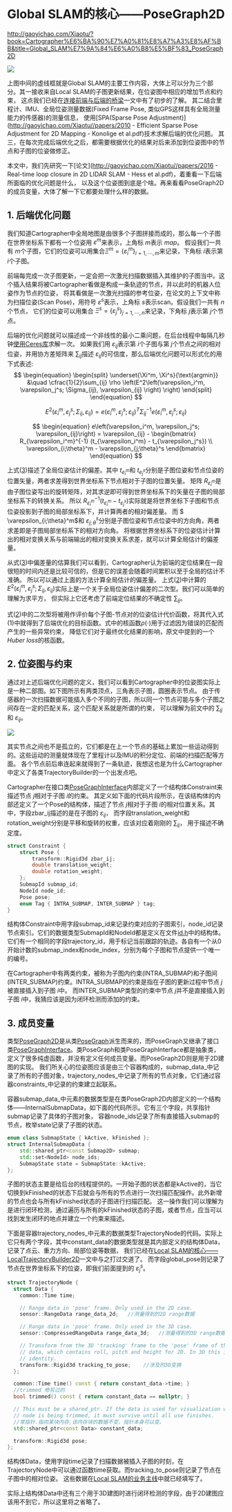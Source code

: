 # Global SLAM的核心——PoseGraph2D

http://gaoyichao.com/Xiaotu/?book=Cartographer%E6%BA%90%E7%A0%81%E8%A7%A3%E8%AF%BB&title=Global_SLAM%E7%9A%84%E6%A0%B8%E5%BF%83_PoseGraph2D

![](assets/global1.png)

上图中间的虚线框就是Global SLAM的主要工作内容，大体上可以分为三个部分。其一接收来自Local SLAM的子图更新结果，在位姿图中相应的增加节点和约束，    这点我们已经在[连接前端与后端的桥梁](http://gaoyichao.com/Xiaotu/?book=Cartographer源码解读&title=连接前端与后端的桥梁_GlobalTrajectoryBuilder)一文中有了初步的了解。    其二结合里程计、IMU、全局位姿测量数据(Fixed Frame Pose, 类似GPS这样具有全局测量能力的传感器)的测量信息，    使用[SPA(Sparse Pose Adjustment)](http://gaoyichao.com/Xiaotu//papers/2010 - Efficient Sparse Pose Adjustment for 2D Mapping - Konolige et al.pdf)技术求解后端的优化问题。    其三，在每次完成后端优化之后，都需要根据优化的结果对后来添加到位姿图中的节点和子图的位姿做修正。

本文中，我们先研究一下[论文](http://gaoyichao.com/Xiaotu//papers/2016 - Real-time loop closure in 2D LIDAR SLAM - Hess et al.pdf)，着重看一下后端所面临的优化问题是什么，    以及这个位姿图到底是个啥。再来看看PoseGraph2D的成员变量，大体了解一下它都要处理什么样的数据。

## 1. 后端优化问题

我们知道Cartographer中全局地图是由很多个子图拼接而成的，那么每一个子图在世界坐标系下都有一个位姿用  $\varepsilon^m$来表示，上角标 $m$表示 $map$。    假设我们一共有 $m$个子图，它们的位姿可以用集合$\Xi^m = \left\{\varepsilon_i^m\right\}_{i = 1, \cdots, m}$来记录，下角标 $i$表示第 $i$个子图。

前端每完成一次子图更新，一定会把一次激光扫描数据插入其维护的子图当中。这个插入结果将被Cartographer看做是构成一条轨迹的节点，并以此时的机器人位姿作为节点的位姿，    将其看做是一次激光扫描的参考位姿，在论文的上下文中称为扫描位姿(Scan Pose)，用符号 $\varepsilon^s$表示，上角标 $s$表示scan。假设我们一共有 $n$个节点，    它们的位姿可以用集合 $\Xi^s = \left\{\varepsilon_j^s\right\}_{j = 1, \cdots, n}$来记录，下角标 $j$表示第 $j$个节点。

后端的优化问题就可以描述成一个非线性的最小二乘问题，在后台线程中每隔几秒钟[使用Ceres库](http://gaoyichao.com/Xiaotu/?book=Cartographer源码解读&title=基于Ceres库的扫描匹配器)求解一次。    如果我们用 $\varepsilon_{ij}$表示第 $i$个子图与第 $j$个节点之间的相对位姿，并用协方差矩阵来 $\sum_{ij}$描述 $\varepsilon_{ij}$的可信度，那么后端优化问题可以形式化的用下式表述:
$$
\begin{equation}
	\begin{split}
        \underset{\Xi^m, \Xi^s}{\text{argmin}} &\quad 
        \cfrac{1}{2}\sum_{ij} \rho
        \left(E^2\left(\varepsilon_i^m, \varepsilon_j^s; 
        \Sigma_{ij}, \varepsilon_{ij} \right) \right)
    \end{split} 
\end{equation}
$$

$$
\begin{equation} 
	E^2\left(\varepsilon_i^m, \varepsilon_j^s; \Sigma_{ij}, \varepsilon_{ij} \right) = 
	e\left(\varepsilon_i^m, \varepsilon_j^s; \varepsilon_{ij}\right)^T 
	\Sigma_{ij}^{-1}
	e\left(\varepsilon_i^m, \varepsilon_j^s; \varepsilon_{ij}\right)
\end{equation}
$$

$$
\begin{equation}
	e\left(\varepsilon_i^m, \varepsilon_j^s; \varepsilon_{ij}\right) = 
	\varepsilon_{ij} - 
	\begin{bmatrix} 
		R_{\varepsilon_i^m}^{-1} (t_{\varepsilon_i^m} - t_{\varepsilon_j^s}) \\
		\varepsilon_{i;\theta}^m - \varepsilon_{j;\theta}^s 		\end{bmatrix}
\end{equation}
$$

上式([3](http://gaoyichao.com/Xiaotu/?book=Cartographer源码解读&title=Global_SLAM的核心_PoseGraph2D#mjx-eqn-f3))描述了全局位姿估计的偏差。其中 $t_{e_i^m}$和 $t_{e_j^s}$分别是子图位姿和节点位姿的位置矢量，两者求差得到世界坐标系下节点相对于子图的位置矢量。    矩阵 $R_{\varepsilon_i^m}$是由子图位姿写出的旋转矩阵，对其求逆即可得到世界坐标系下的矢量在子图的局部坐标系下的转换关系。    所以 $R_{\varepsilon_i^m}^{-1}\left(t_{\varepsilon_i^m} - t_{\varepsilon_j^s}\right)$实际就是将世界坐标下子图和节点位姿投影到子图的局部坐标系下，并计算两者的相对偏差量。    而 $ \varepsilon_{i;\theta}^m$和 $\varepsilon_{j;\theta}^s$分别是子图位姿和节点位姿中的方向角，两者求差即是子图局部坐标系下的相对方向角。    将根据世界坐标系下的位姿估计计算出的相对变换关系与前端输出的相对变换关系求差，就可以计算全局估计的偏差量。

从式([3](http://gaoyichao.com/Xiaotu/?book=Cartographer源码解读&title=Global_SLAM的核心_PoseGraph2D#mjx-eqn-f3))中偏差量的估算我们可以看到，Cartographer认为前端的定位结果在一段很短的时间内还是比较可信的，但是它的误差会随着时间累积以至于全局的估计不准确。    所以可以通过上面的方法计算全局估计的偏差量。    上式([2](http://gaoyichao.com/Xiaotu/?book=Cartographer源码解读&title=Global_SLAM的核心_PoseGraph2D#mjx-eqn-f2))中计算的 $E^2\left(\varepsilon_i^m, \varepsilon_j^s; \Sigma_{ij}, \varepsilon_{ij} \right)$实际上是一个关于全局位姿估计偏差的二次型。我们可以简单的理解为求平方，    但实际上它还考虑了前端定位结果的不确定性 $\sum_{ij}$。

式([2](http://gaoyichao.com/Xiaotu/?book=Cartographer源码解读&title=Global_SLAM的核心_PoseGraph2D#mjx-eqn-f2))中的二次型将被用作评价每个子图-节点对的位姿估计代价函数，将其代入式(1)中就得到了后端优化的目标函数。式中的核函数*ρ*(⋅)用于过滤因为错误的匹配而产生的一些异常约束，    降低它们对于最终优化结果的影响，原文中提到的一个*Huber loss*的核函数。

## 2. 位姿图与约束

通过对上述后端优化问题的定义，我们可以看到Cartographer中的位姿图实际上是一种二部图。如下图所示有两类顶点，三角表示子图，圆圈表示节点。    由于传感器的一次扫描数据可能插入多个不同的子图，所以同一个节点可能与多个子图之间存在一定的匹配关系，这个匹配关系就是所谓的约束，    可以理解为前文中的 $\sum_{ij}$和 $\varepsilon_{ij}$。

![](assets/spg1.png)

其实节点之间也不是孤立的，它们都是在上一个节点的基础上累加一些运动得到的。这些运动的测量就体现在了里程计以及IMU的积分定位、前端的扫描匹配等方面。    各个节点前后串连起来就得到了一条轨迹，我想这也是为什么Cartographer中定义了各类TrajectoryBuilder的一个出发点吧。

Cartographer在接口类[PoseGraphInterface](https://github.com/googlecartographer/cartographer/blob/1.0.0/cartographer/mapping/pose_graph_interface.h)内部定义了一个结构体Constraint来描述节点 $j$相对于子图 $i$的约束。    其定义如下面的代码片段所示，在该结构体的内部还定义了一个Pose的结构体，描述了节点 $j$相对于子图 $i$的相对位置关系。其中，字段zbar_ij描述的是在子图的 $\varepsilon_{ij}$，    而字段translation_weight和rotation_weight分别是平移和旋转的权重，应该对应着刚刚的 $\sum_{ij}$， 用于描述不确定度。

```c++
struct Constraint {
    struct Pose {
        transform::Rigid3d zbar_ij;    
        double translation_weight;
        double rotation_weight;
    };
    SubmapId submap_id;
    NodeId node_id;
    Pose pose;
    enum Tag { INTRA_SUBMAP, INTER_SUBMAP } tag;
}
```

结构体Constraint中用字段submap_id来记录约束对应的子图索引，node_id记录节点索引。它们的数据类型SubmapId和NodeId都是定义在文件[id.h](https://github.com/googlecartographer/cartographer/blob/1.0.0/cartographer/mapping/id.h)中的结构体。它们有一个相同的字段trajectory_id，用于标记当前跟踪的轨迹。各自有一个从0开始计数的submap_index和node_index，分别为每个子图和节点提供一个唯一的编号。

在Cartographer中有两类约束，被称为子图内约束(INTRA_SUBMAP)和子图间(INTER_SUBMAP)约束。INTRA_SUBMAP的约束是指在子图的更新过程中节点 $j$被直接插入到子图 $i$中。    而INTER_SUBMAP类型的约束中节点 $j$并不是直接插入到子图 $i$中，我猜应该是因为闭环检测而添加的约束。

## 3. 成员变量

类型[PoseGraph2D](https://github.com/googlecartographer/cartographer/blob/1.0.0/cartographer/mapping/internal/2d/pose_graph_2d.h)是从类[PoseGraph](https://github.com/googlecartographer/cartographer/blob/1.0.0/cartographer/mapping/pose_graph.h)派生而来的，而PoseGraph又继承了接口类[PoseGraphInterface](https://github.com/googlecartographer/cartographer/blob/1.0.0/cartographer/mapping/pose_graph_interface.h)。类PoseGraph和类PoseGraphInterface都是抽象类，定义了很多纯虚函数，并没有定义任何成员变量。而PoseGraph2D则是用于2D建图的实现。    我们所关心的位姿图应该是由三个容器构成的，submap_data_中记录了所有的子图对象，trajectory_nodes_中记录了所有的节点对象，它们通过容器constraints_中记录的约束建立起联系。

容器submap_data_中元素的数据类型是在类PoseGraph2D内部定义的一个结构体——InternalSubmapData，如下面的代码所示。它有三个字段，共享指针submap记录了具体的子图对象，    容器node_ids记录了所有直接插入submap的节点，枚举state记录了子图的状态。

```c++
enum class SubmapState { kActive, kFinished };    
struct InternalSubmapData {
    std::shared_ptr<const Submap2D> submap;
    std::set<NodeId> node_ids;
    SubmapState state = SubmapState::kActive;
};
```

子图的状态主要是给后台的线程提供的。一开始子图的状态都是kActive的，当它切换到kFinished的状态下后就会与所有的节点进行一次扫描匹配操作。此外新增的节点也会与所有kFinished状态的子图进行扫描匹配。    这一操作我们可以理解为是进行闭环检测，通过遍历与所有的kFinished状态的子图，或者节点，应当可以找到发生闭环的地点并建立一个约束来描述。

下面是容器trajectory_nodes_中元素的数据类型TrajectoryNode的代码。实际上它只有两个字段，其中constant_data的数据类型就是其内部定义的结构体Data，记录了点云、重力方向、局部位姿等数据，    我们已经在[Local SLAM的核心——LocalTrajectoryBuilder2D](http://gaoyichao.com/Xiaotu/?book=Cartographer源码解读&title=Local_SLAM的核心_LocalTrajectoryBuilder2D)一文中与之打过交道了。    而字段global_pose则记录了节点在世界坐标系下的位姿，即我们前面提到的 $\varepsilon_j^s$。

```c++
struct TrajectoryNode {
  struct Data {
    common::Time time;

    // Range data in 'pose' frame. Only used in the 2D case.
    sensor::RangeData range_data_2d;   //测量得到的2D range数据

    // Range data in 'pose' frame. Only used in the 3D case.
    sensor::CompressedRangeData range_data_3d;   //测量得到的3D range数据

    // Transform from the 3D 'tracking' frame to the 'pose' frame of the range
    // data, which contains roll, pitch and height for 2D. In 3D this is always
    // identity.
    transform::Rigid3d tracking_to_pose;    //涉及的3D变换
  };

  common::Time time() const { return constant_data->time; }
  //trimmed 修剪过的
  bool trimmed() const { return constant_data == nullptr; }

  // This must be a shared_ptr. If the data is used for visualization while the
  // node is being trimmed, it must survive until all use finishes.
  //常指针.指向某块内存,该内存块的数据不变，指针本身可以变。
  std::shared_ptr<const Data> constant_data;

  transform::Rigid3d pose;
};
```

结构体Data，使用字段time记录了扫描数据被插入子图的时刻，在TrajectoryNode中可以通过函数time获取。而tracking_to_pose则记录了节点在子图中的相对位姿。    这些数据在[Local SLAM的业务主线](http://gaoyichao.com/Xiaotu/?book=Cartographer源码解读&title=Loca_SLAM的业务主线_AddRangeData)中就已经填写了。

实际上结构体Data中还有三个用于3D建图时进行闭环检测的字段，由于2D建图应该用不到它，所以这里将之省略了。

